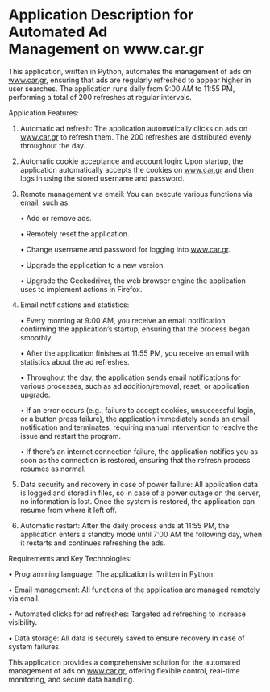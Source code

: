 <h1><b>Application Description for Automated Ad<br>Management on www.car.gr</b></h1>

This application, written in Python, automates the management of ads on www.car.gr, ensuring that ads are regularly refreshed to appear higher in user searches. The application runs daily from 9:00 AM to 11:55 PM, performing a total of 200 refreshes at regular intervals.

Application Features:

1.	Automatic ad refresh:
   The application automatically clicks on ads on www.car.gr to refresh them. The 200 refreshes are distributed evenly throughout the day.
2.	Automatic cookie acceptance and account login:
   Upon startup, the application automatically accepts the cookies on www.car.gr and then logs in using the stored username and password.
3.	Remote management via email:
   You can execute various functions via email, such as:
  
      •	Add or remove ads.

      •	Remotely reset the application.

      •	Change username and password for logging into www.car.gr.
	  
      •	Upgrade the application to a new version.
	  
      •	Upgrade the Geckodriver, the web browser engine the application uses to implement actions in Firefox.

4.	Email notifications and statistics:
	    
      •	Every morning at 9:00 AM, you receive an email notification confirming the application’s startup, ensuring that the process began smoothly.
	
      •	After the application finishes at 11:55 PM, you receive an email with statistics about the ad refreshes.
	
      •	Throughout the day, the application sends email notifications for various processes, such as ad addition/removal, reset, or application upgrade.
	
      •	If an error occurs (e.g., failure to accept cookies, unsuccessful login, or a button press failure), the application immediately sends an email notification and terminates, requiring manual intervention to resolve the issue and restart the program.
	
      •	If there’s an internet connection failure, the application notifies you as soon as the connection is restored, ensuring that the refresh process resumes as normal.

5.	Data security and recovery in case of power failure:
   All application data is logged and stored in files, so in case of a power outage on the server, no information is lost. Once the system is restored, the application can resume from where it left off.
6.	Automatic restart:
   After the daily process ends at 11:55 PM, the application enters a standby mode until 7:00 AM the following day, when it restarts and continues refreshing the ads.

Requirements and Key Technologies:
 
  •	Programming language: The application is written in Python.
 
  •	Email management: All functions of the application are managed remotely via email.
	
  •	Automated clicks for ad refreshes: Targeted ad refreshing to increase visibility.
	
  •	Data storage: All data is securely saved to ensure recovery in case of system failures.

This application provides a comprehensive solution for the automated management of ads on www.car.gr, offering flexible control, real-time monitoring, and secure data handling.
